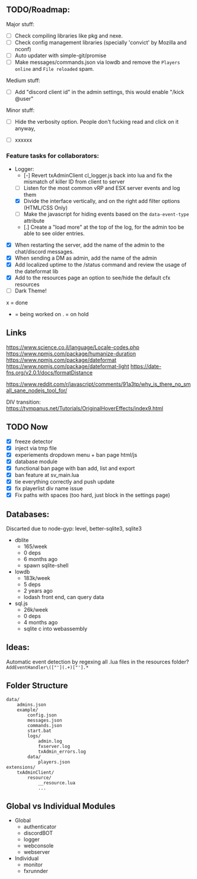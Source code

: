 ## TODO/Roadmap:
Major stuff:
- [ ] Check compiling libraries like pkg and nexe.
- [ ] Check config management libraries (specially 'convict' by Mozilla and nconf)
- [ ] Auto updater with simple-git/promise
- [ ] Make messages/commands.json via lowdb and remove the `Players online` and `File reloaded` spam.

Medium stuff:
- [ ] Add "discord client id" in the admin settings, this would enable "/kick @user"

Minor stuff:
- [ ] Hide the verbosity option. People don't fucking read and click on it anyway,
- [ ] xxxxxx


### Feature tasks for collaborators:
- Logger:
    - [-] Revert txAdminClient cl_logger.js back into lua and fix the mismatch of killer ID from client to server
    - [ ] Listen for the most common vRP and ESX server events and log them
    - [x] Divide the interface vertically, and on the right add filter options (HTML/CSS Only)
    - [ ] Make the javascript for hiding events based on the `data-event-type` attribute
    - [.] Create a "load more" at the top of the log, for the admin too be able to see older entries.
- [x] When restarting the server, add the name of the admin to the chat/discord messages.
- [x] When sending a DM as admin, add the name of the admin
- [x] Add localized uptime to the /status command and review the usage of the dateformat lib
- [x] Add to the resources page an option to see/hide the default cfx resources
- [ ] Dark Theme!

x = done
- = being worked on
. = on hold


## Links
https://www.science.co.il/language/Locale-codes.php
https://www.npmjs.com/package/humanize-duration
https://www.npmjs.com/package/dateformat
https://www.npmjs.com/package/dateformat-light
https://date-fns.org/v2.0.1/docs/formatDistance

https://www.reddit.com/r/javascript/comments/91a3tp/why_is_there_no_small_sane_nodejs_tool_for/

DIV transition: https://tympanus.net/Tutorials/OriginalHoverEffects/index9.html


## TODO Now
- [x] freeze detector
- [x] inject via tmp file
- [x] experiements dropdown menu + ban page html/js
- [x] database module
- [x] functional ban page with ban add, list and export
- [x] ban feature at sv_main.lua
- [x] tie everything correctly and push update
- [x] fix playerlist div name issue
- [x] Fix paths with spaces (too hard, just block in the settings page)

## Databases:
Discarted due to node-gyp: level, better-sqlite3, sqlite3

- dblite
    - 165/week  
    - 0 deps  
    - 6 months ago  
    - spawn sqlite-shell  
- lowdb
    - 183k/week  
    - 5 deps  
    - 2 years ago  
    - lodash front end, can query data  
- sql.js
    - 26k/week  
    - 0 deps  
    - 4 months ago  
    - sqlite c into webassembly  


## Ideas:
Automatic event detection by regexing all .lua files in the resources folder?  
`AddEventHandler\(["'](.+)["'].*`


## Folder Structure
    data/
        admins.json
        example/
            config.json
            messages.json
            commands.json
            start.bat
            logs/
                admin.log
                fxserver.log
                txAdmin_errors.log
            data/
                players.json
    extensions/
        txAdminClient/
            resource/
                __resource.lua
                ...


## Global vs Individual Modules
- Global
    - authenticator
    - discordBOT
    - logger
    - webconsole
    - webserver
- Individual
    - monitor
    - fxrunnder
